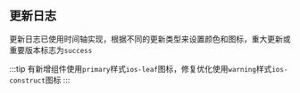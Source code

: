 ## 更新日志

更新日志已使用时间轴实现，根据不同的更新类型来设置颜色和图标，重大更新或重要版本标志为`success`

:::tip
有新增组件使用`primary`样式`ios-leaf`图标，修复优化使用`warning`样式`ios-construct`图标
:::

<template>
<div class="doc-update">
    <b-timeline>
      <b-timeline-item color="primary">
        <b-icon name="ios-leaf" slot="dot" size="20"></b-icon>
        <p class="version">2.3.2</p>
        <p class="time">2019-10-30</p>
        <p class="content">优化container组件顶部底部宽度配置</p>
        <p class="content">优化样式</p>
      </b-timeline-item>
      <b-timeline-item color="primary">
        <b-icon name="ios-leaf" slot="dot" size="20"></b-icon>
        <p class="version">2.3.1</p>
        <p class="time">2019-10-26</p>
        <p class="content">优化文档和打包配置</p>
        <p class="content">优化工程目录结构</p>
        <p class="content">修复input-number输入框样式</p>
      </b-timeline-item>
      <b-timeline-item color="primary">
        <b-icon name="ios-leaf" slot="dot" size="20"></b-icon>
        <p class="version">2.3.0</p>
        <p class="time">2019-10-26</p>
        <p class="content">重构项目构建工具，重新打包整理文档</p>
        <p class="content">修复部分样式</p>
      </b-timeline-item>
      <b-timeline-item color="primary">
        <b-icon name="ios-leaf" slot="dot" size="20"></b-icon>
        <p class="version">2.1.2</p>
        <p class="time">2019-9-5</p>
        <p class="content">新增图钉固定组件</p>
        <p class="content">新增锚点导航组件</p>
        <p class="content">优化输入框清除图标的垂直居中显示</p>
      </b-timeline-item>
      <b-timeline-item color="primary">
        <b-icon name="ios-leaf" slot="dot" size="20"></b-icon>
        <p class="version">2.1.1</p>
        <p class="time">2019-9-3</p>
        <p class="content">新增级联选择框组件</p>
        <p class="content">更新级联选择表单验证示例</p>
        <p class="content">优化message显示圆角问题</p>
      </b-timeline-item>
      <b-timeline-item color="success">
        <b-icon name="ios-trophy" slot="dot" size="20"></b-icon>
        <p class="version">2.1.0 Full 42 Components</p>
        <p class="time">2019-8-29</p>
        <p class="content">新增上传组件</p>
        <p class="content">新增日期选择组件</p>
        <p class="content">新增时间选择组件</p>
        <p class="content">新增时间轴组件</p>
        <p class="content">实现扩展时间和日期选择器的form表单校验，并编写相应的api</p>
        <p class="content">树结构新增一个'lock-select'属性用于锁定树菜单选中</p>
        <p class="content">重构文档更新日志，采用时间轴形式显示</p>
      </b-timeline-item>
      <b-timeline-item color="warning">
        <b-icon name="ios-construct" slot="dot" size="20"></b-icon>
        <p class="version">2.0.4</p>
        <p class="time">2019-8-26</p>
        <p class="content">修复菜单栏下拉后图标的错位问题</p>
      </b-timeline-item>
      <b-timeline-item color="warning">
        <b-icon name="ios-construct" slot="dot" size="20"></b-icon>
        <p class="version">2.0.3</p>
        <p class="time">2019-8-23</p>
        <p class="content">修复tag标签页的背景颜色为透明</p>
        <p class="content">调整文本输入框禁用样式，调整数字输入框的上下箭头显示</p>
        <p class="content">菜单文档和table文档更新api记录</p>
      </b-timeline-item>
      <b-timeline-item color="primary">
        <b-icon name="ios-paper" slot="dot" size="20"></b-icon>
        <p class="version">2.0.2</p>
        <p class="time">2019-7-27</p>
        <p class="content">更新文档api地址</p>
      </b-timeline-item>
      <b-timeline-item color="warning">
        <b-icon name="ios-construct" slot="dot" size="20"></b-icon>
        <p class="version">2.0.1</p>
        <p class="time">2019-7-25</p>
        <p class="content">修复菜单栏下拉框样式</p>
        <p class="content">修改部分文档说明</p>
      </b-timeline-item>
      <b-timeline-item color="primary">
        <b-icon name="ios-leaf" slot="dot" size="20"></b-icon>
        <p class="version">2.0.0 full edition</p>
        <p class="time">2019-7-25</p>
        <p class="content">新增表格组件</p>
        <p class="content">新增菜单组件</p>
        <p class="content">优化部分样式显示</p>
        <p class="content">优化message扩大显示</p>
      </b-timeline-item>
      <b-timeline-item color="primary">
        <b-icon name="ios-leaf" slot="dot" size="20"></b-icon>
        <p class="version">1.5.0</p>
        <p class="time">2019-7-24</p>
        <p class="content">新增滚动容器组件Container</p>
        <p class="content">新增Dropdown下拉菜单</p>
        <p class="content">新增select下拉选择器</p>
        <p class="content">新增page分页组件</p>
        <p class="content">新增Tree树结构菜单</p>
        <p class="content">优化文档、修复部分样式问题</p>
      </b-timeline-item>
      <b-timeline-item color="warning">
        <b-icon name="ios-construct" slot="dot" size="20"></b-icon>
        <p class="version">1.4.6</p>
        <p class="time">2019-7-14</p>
        <p class="content">添加基础form及校验功能</p>
        <p class="content">优化按钮大小</p>
        <p class="content">优化滚动条，增加一直显示和样式修改。</p>
        <p class="content">优化首屏加载，评分组件样式，form-item面包屑等颜色值</p>
      </b-timeline-item>
      <b-timeline-item color="primary">
        <b-icon name="ios-leaf" slot="dot" size="20"></b-icon>
        <p class="version">1.4.3</p>
        <p class="time">2019-5-9</p>
        <p class="content">新增rate评分组件</p>
        <p class="content">新增单选框组件</p>
        <p class="content">新增多选框组件</p>
        <p class="content">新增开关组件</p>
        <p class="content">新增数字输入组件</p>
        <p class="content">新增tooltip提示组件</p>
        <p class="content">优化左侧组件次序，优化打印输出功能</p>
        <p class="content">优化tooltip样式，优化代码和doc结构</p>
      </b-timeline-item>
      <b-timeline-item color="primary">
        <b-icon name="ios-leaf" slot="dot" size="20"></b-icon>
        <p class="version">1.3.8</p>
        <p class="time">2019-4-30</p>
        <p class="content">新增input基础输入框</p>
        <p class="content">新增面包屑</p>
        <p class="content">新增徽标</p>
        <p class="content">新增全局message提示功能</p>
        <p class="content">新增动态模态框</p>
        <p class="content">新增collapse展开伸缩组件</p>
        <p class="content">新增展开伸缩公共样式</p>
      </b-timeline-item>  
      <b-timeline-item color="primary">
        <b-icon name="ios-leaf" slot="dot" size="20"></b-icon>
        <p class="version">1.3.5</p>
        <p class="time">2019-4-26</p>
        <p class="content">新增tag标签</p>
        <p class="content">新增circle进度环组件</p>
        <p class="content">新增alert组件</p>
        <p class="content">新增progressbar组件</p>
        <p class="content">新增loading组件和loadingBar组件</p>
        <p class="content">修改部分样式bug，添加几个图标资源</p>
        <p class="content">编写内置过渡动画的文档</p>
        <p class="content">修复icon-loading加载动画功能</p>
        <p class="content">加入开原协议</p>
        <p class="content">重构图标来源，重新编写引入图标组件，优化返回顶部组件。</p>
      </b-timeline-item>  
      <b-timeline-item color="warning">
        <b-icon name="ios-construct" slot="dot" size="20"></b-icon>
        <p class="version">1.2.3</p>
        <p class="time">2019-4-22</p>
        <p class="content">微调按钮样式</p>
        <p class="content">修复模态框和抽屉的样式前缀</p>
        <p class="content">抽屉组件添加参数说明，按钮样式调整</p>
      </b-timeline-item>  
      <b-timeline-item color="primary">
        <b-icon name="ios-leaf" slot="dot" size="20"></b-icon>
        <p class="version">1.2.0</p>
        <p class="time">2019-4-22</p>
        <p class="content">新增模态框组件</p>
        <p class="content">新增抽屉组件</p>
        <p class="content">重新布局文档样式</p>
      </b-timeline-item>  
      <b-timeline-item color="danger">
        <b-icon name="ios-leaf" slot="dot" size="20"></b-icon>
        <p class="version">1.0.0</p>
        <p class="time">2019-4-12</p>
        <p class="content">项目初始化，配置实例文档生成</p>
        <p class="content">新增一个按钮组件</p>
        <p class="content">新增一个返回组件</p>
        <p class="content">重构一下样式的引用路径问题</p>
        <p class="content">npm发布，添加源码引用</p>
      </b-timeline-item>  
    </b-timeline>
</div>
</template>

